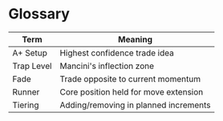 # Glossary

| Term        | Meaning                                |
|-------------|----------------------------------------|
| A+ Setup    | Highest confidence trade idea          |
| Trap Level  | Mancini's inflection zone              |
| Fade        | Trade opposite to current momentum     |
| Runner      | Core position held for move extension  |
| Tiering     | Adding/removing in planned increments  |
